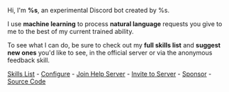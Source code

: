 Hi, I'm **%s**, an experimental Discord bot created by %s.

I use **machine learning** to process **natural language** requests you give to me to the best of my current trained
ability.

To see what I can do, be sure to check out my **full skills list** and **suggest new ones** you'd like to see, in the
official server or via the anonymous feedback skill.

[Skills List](https://gl.yttr.org/en/latest/skills.html) -
[Configure](https://gl.yttr.org/config) -
[Join Help Server](https://gl.yttr.org/server) -
[Invite to Server](https://gl.yttr.org/invite) -
[Sponsor](https://gl.yttr.org/sponsor) -
[Source Code](https://gl.yttr.org/source)
